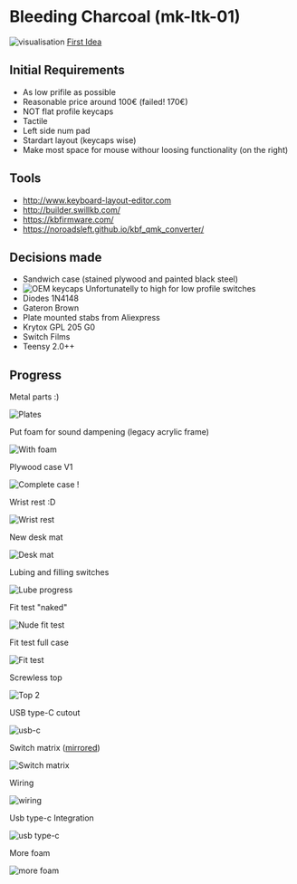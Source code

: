 # Bleeding Charcoal (mk-ltk-01)

![visualisation](./images/mk-ltk-01-bleeding-charcoal.png)
[First Idea](./images/mk-ltk-01.png)

## Initial Requirements
* As low prifile as possible
* Reasonable price around 100€ (failed! 170€)
* NOT flat profile keycaps
* Tactile
* Left side num pad
* Stardart layout (keycaps wise)
* Make most space for mouse withour loosing functionality (on the right)

## Tools
* http://www.keyboard-layout-editor.com
* http://builder.swillkb.com/
* https://kbfirmware.com/
* https://noroadsleft.github.io/kbf_qmk_converter/

## Decisions made
* Sandwich case (stained plywood and painted black steel)
* ![OEM keycaps](./images/keycaps.png) 
  Unfortunatelly to high for low profile switches
* Diodes 1N4148
* Gateron Brown
* Plate mounted stabs from Aliexpress
* Krytox GPL 205 G0
* Switch Films
* Teensy 2.0++

## Progress


Metal parts :) 

![Plates](./images/plate-and-bottom.jpg)


Put foam for sound dampening (legacy acrylic frame)

![With foam](./images/with-foam.jpg)


Plywood case V1

![Complete case !](./images/complete-case-1.jpg)


Wrist rest :D 

![Wrist rest](./images/wrist-rest.jpg)


New desk mat

![Desk mat](./images/desk-mat.jpg)


Lubing and filling switches

![Lube progress](./images/lube-progress.jpg)


Fit test "naked"

![Nude fit test](./images/test-fit-01.jpg)


Fit test full case

![Fit test](./images/fit-test-02.jpg)


Screwless top

![Top 2](./images/top-2.jpg)


USB type-C cutout

![usb-c](./images/usb-c.jpg)


Switch matrix ([mirrored](./images/switch-matrix-mirror.png))

![Switch matrix](./images/switch-matrix.png)


Wiring

![wiring](./images/wiring.jpg)


Usb type-c Integration

![usb type-c](./images/usb-c-integration.jpg)


More foam

![more foam](./images/more-foam.jpg)